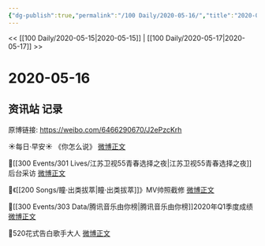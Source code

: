```yaml
---
{"dg-publish":true,"permalink":"/100 Daily/2020-05-16/","title":"2020-05-16","created":"2023-04-04T15:06:38.484+08:00","updated":"2023-04-04T15:07:25.465+08:00"}
---
```



<< [[100 Daily/2020-05-15\|2020-05-15]] | [[100 Daily/2020-05-17\|2020-05-17]] >>

# 2020-05-16

## 资讯站 记录

原博链接: https://weibo.com/6466290670/J2ePzcKrh

☀每日·早安☀ 《你怎么说》 [微博正文](https://m.weibo.cn/6466290670/4505124884511884)

💫[[300 Events/301 Lives/江苏卫视55青春选择之夜\|江苏卫视55青春选择之夜]]后台采访 [微博正文](https://m.weibo.cn/6466290670/4505236809400648)

💫《[[200 Songs/瞳·出类拔萃\|瞳·出类拔萃]]》MV帅照截修 [微博正文](https://m.weibo.cn/6466290670/4505258409516599)

💫[[300 Events/303 Data/腾讯音乐由你榜\|腾讯音乐由你榜]]2020年Q1季度成绩 [微博正文](https://m.weibo.cn/6466290670/4505272306338053)

💫520花式告白歌手大人 [微博正文](https://m.weibo.cn/6466290670/4505282686733827)
